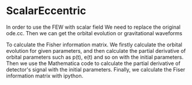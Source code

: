 # ScalarEccentric

In order to use the FEW with scalar field
We need to replace the original ode.cc.
Then we can get the orbital evolution or gravitational waveforms

To calculate the Fisher information matrix.
We firstly calculate the orbital evolution for given parameters, and then calculate the 
partial derivative of orbital parameters such as p(t), e(t) and so on with the initial parameters.
Then we use the Mathematica code to calculate the partial derivative of detector's signal with the initial parameters.
Finally, we calculate the Fiser information matrix with ipython.

